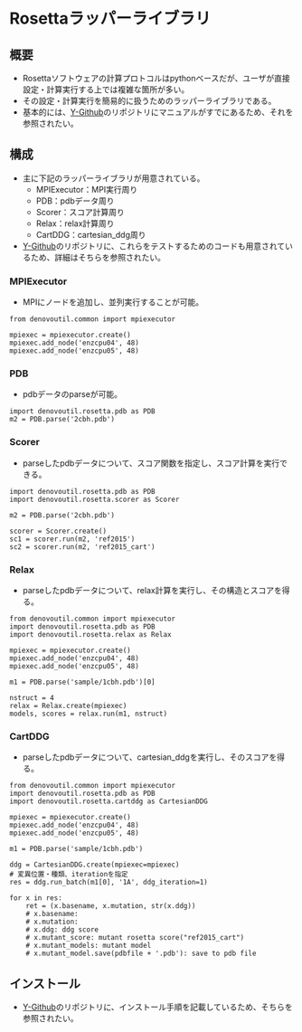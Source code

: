 # Rosettaラッパーライブラリ


## 概要
- Rosettaソフトウェアの計算プロトコルはpythonベースだが、ユーザが直接設定・計算実行する上では複雑な箇所が多い。
- その設定・計算実行を簡易的に扱うためのラッパーライブラリである。
- 基本的には、[Y-Github][Y-Github]のリポジトリにマニュアルがすでにあるため、それを参照されたい。

## 構成
- 主に下記のラッパーライブラリが用意されている。
    - MPIExecutor：MPI実行周り
    - PDB：pdbデータ周り
    - Scorer：スコア計算周り
    - Relax：relax計算周り
    - CartDDG：cartesian_ddg周り
- [Y-Github][Y-Github]のリポジトリに、これらをテストするためのコードも用意されているため、詳細はそちらを参照されたい。

### MPIExecutor
- MPIにノードを追加し、並列実行することが可能。
```
from denovoutil.common import mpiexecutor

mpiexec = mpiexecutor.create()
mpiexec.add_node('enzcpu04', 48)
mpiexec.add_node('enzcpu05', 48)
```

### PDB
- pdbデータのparseが可能。
```
import denovoutil.rosetta.pdb as PDB
m2 = PDB.parse('2cbh.pdb')
```

### Scorer
- parseしたpdbデータについて、スコア関数を指定し、スコア計算を実行できる。
```
import denovoutil.rosetta.pdb as PDB
import denovoutil.rosetta.scorer as Scorer

m2 = PDB.parse('2cbh.pdb')

scorer = Scorer.create()
sc1 = scorer.run(m2, 'ref2015')
sc2 = scorer.run(m2, 'ref2015_cart')
```

### Relax
- parseしたpdbデータについて、relax計算を実行し、その構造とスコアを得る。
```
from denovoutil.common import mpiexecutor
import denovoutil.rosetta.pdb as PDB
import denovoutil.rosetta.relax as Relax

mpiexec = mpiexecutor.create()
mpiexec.add_node('enzcpu04', 48)
mpiexec.add_node('enzcpu05', 48)

m1 = PDB.parse('sample/1cbh.pdb')[0]

nstruct = 4
relax = Relax.create(mpiexec)
models, scores = relax.run(m1, nstruct)
```

### CartDDG
- parseしたpdbデータについて、cartesian_ddgを実行し、そのスコアを得る。
```
from denovoutil.common import mpiexecutor
import denovoutil.rosetta.pdb as PDB
import denovoutil.rosetta.cartddg as CartesianDDG

mpiexec = mpiexecutor.create()
mpiexec.add_node('enzcpu04', 48)
mpiexec.add_node('enzcpu05', 48)

m1 = PDB.parse('sample/1cbh.pdb')

ddg = CartesianDDG.create(mpiexec=mpiexec)
# 変異位置・種類、iterationを指定
res = ddg.run_batch(m1[0], '1A', ddg_iteration=1)

for x in res:
    ret = (x.basename, x.mutation, str(x.ddg))
    # x.basename: 
    # x.mutation: 
    # x.ddg: ddg score
    # x.mutant_score: mutant rosetta score("ref2015_cart")
    # x.mutant_models: mutant model
    # x.mutant_model.save(pdbfile + '.pdb'): save to pdb file
```


## インストール
- [Y-Github][Y-Github]のリポジトリに、インストール手順を記載しているため、そちらを参照されたい。


[Y-Github]:https://yghe.amzn.ykgw.net/denovo/denovoutil
